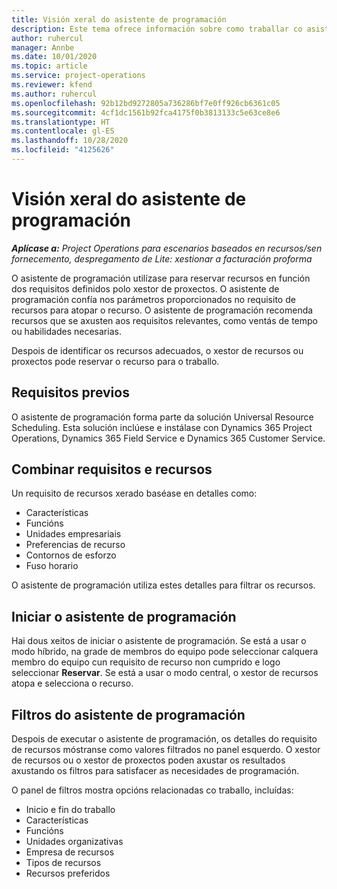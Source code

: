 ```yaml
---
title: Visión xeral do asistente de programación
description: Este tema ofrece información sobre como traballar co asistente de programación para reservar recursos.
author: ruhercul
manager: Annbe
ms.date: 10/01/2020
ms.topic: article
ms.service: project-operations
ms.reviewer: kfend
ms.author: ruhercul
ms.openlocfilehash: 92b12bd9272805a736286bf7e0ff926cb6361c05
ms.sourcegitcommit: 4cf1dc1561b92fca4175f0b3813133c5e63ce8e6
ms.translationtype: HT
ms.contentlocale: gl-ES
ms.lasthandoff: 10/28/2020
ms.locfileid: "4125626"
---
```

# <a name="schedule-assistant-overview"></a>Visión xeral do asistente de programación

_**Aplícase a:** Project Operations para escenarios baseados en recursos/sen fornecemento, despregamento de Lite: xestionar a facturación proforma_

O asistente de programación utilízase para reservar recursos en función dos requisitos definidos polo xestor de proxectos. O asistente de programación confía nos parámetros proporcionados no requisito de recursos para atopar o recurso. O asistente de programación recomenda recursos que se axusten aos requisitos relevantes, como ventás de tempo ou habilidades necesarias.

Despois de identificar os recursos adecuados, o xestor de recursos ou proxectos pode reservar o recurso para o traballo.

## <a name="prerequisites"></a>Requisitos previos

O asistente de programación forma parte da solución Universal Resource Scheduling. Esta solución inclúese e instálase con Dynamics 365 Project Operations, Dynamics 365 Field Service e Dynamics 365 Customer Service.

## <a name="matching-requirements-and-resources"></a>Combinar requisitos e recursos

Un requisito de recursos xerado baséase en detalles como:

-   Características
-   Funcións
-   Unidades empresariais
-   Preferencias de recurso
-   Contornos de esforzo
-   Fuso horario

O asistente de programación utiliza estes detalles para filtrar os recursos.

## <a name="launch-the-schedule-assistant"></a>Iniciar o asistente de programación

Hai dous xeitos de iniciar o asistente de programación. Se está a usar o modo híbrido, na grade de membros do equipo pode seleccionar calquera membro do equipo cun requisito de recurso non cumprido e logo seleccionar **Reservar**. Se está a usar o modo central, o xestor de recursos atopa e selecciona o recurso.

## <a name="schedule-assistant-filters"></a>Filtros do asistente de programación

Despois de executar o asistente de programación, os detalles do requisito de recursos móstranse como valores filtrados no panel esquerdo. O xestor de recursos ou o xestor de proxectos poden axustar os resultados axustando os filtros para satisfacer as necesidades de programación.

O panel de filtros mostra opcións relacionadas co traballo, incluídas:

-   Inicio e fin do traballo
-   Características
-   Funcións
-   Unidades organizativas
-   Empresa de recursos
-   Tipos de recursos
-   Recursos preferidos
